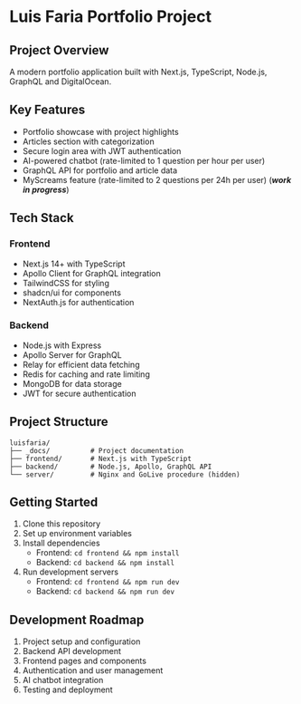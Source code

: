 # Luis Faria Portfolio Project

## Project Overview
A modern portfolio application built with Next.js, TypeScript, Node.js, GraphQL and DigitalOcean.

## Key Features
- Portfolio showcase with project highlights
- Articles section with categorization
- Secure login area with JWT authentication
- AI-powered chatbot (rate-limited to 1 question per hour per user)
- GraphQL API for portfolio and article data
- MyScreams feature (rate-limited to 2 questions per 24h per user) (***work in progress***)

## Tech Stack
### Frontend
- Next.js 14+ with TypeScript
- Apollo Client for GraphQL integration
- TailwindCSS for styling
- shadcn/ui for components
- NextAuth.js for authentication

### Backend
- Node.js with Express
- Apollo Server for GraphQL
- Relay for efficient data fetching
- Redis for caching and rate limiting
- MongoDB for data storage
- JWT for secure authentication

## Project Structure
```
luisfaria/
├── _docs/          # Project documentation
├── frontend/       # Next.js with TypeScript
├── backend/        # Node.js, Apollo, GraphQL API
└── server/         # Nginx and GoLive procedure (hidden)
```

## Getting Started
1. Clone this repository
2. Set up environment variables
3. Install dependencies
   - Frontend: `cd frontend && npm install`
   - Backend: `cd backend && npm install`
4. Run development servers
   - Frontend: `cd frontend && npm run dev`
   - Backend: `cd backend && npm run dev`

## Development Roadmap
1. Project setup and configuration
2. Backend API development
3. Frontend pages and components
4. Authentication and user management
5. AI chatbot integration
6. Testing and deployment